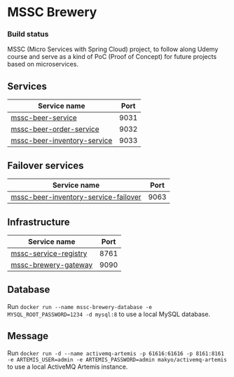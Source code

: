 # MSSC Brewery

### Build status

MSSC (Micro Services with Spring Cloud) project, to follow along Udemy course and serve as a kind of PoC (Proof of
Concept) for future projects based on microservices.

## Services

| Service name                                                                            | Port |
|-----------------------------------------------------------------------------------------|------|
| [mssc-beer-service](./services/mssc-beer-service)                                       | 9031 |
| [mssc-beer-order-service](./services/mssc-beer-order-service)                           | 9032 |
| [mssc-beer-inventory-service](./services/mssc-beer-inventory-service)                   | 9033 |



## Failover services

| Service name                                                                            | Port |
|-----------------------------------------------------------------------------------------|------|
| [mssc-beer-inventory-service-failover](./services/mssc-beer-inventory-service-failover) | 9063 |

## Infrastructure

| Service name                                           | Port |
|--------------------------------------------------------|------|
| [mssc-service-registry](./cloud/mssc-service-registry) | 8761 |
| [mssc-brewery-gateway](./cloud/mssc-api-gateway)       | 9090 |


## Database

Run `docker run --name mssc-brewery-database -e MYSQL_ROOT_PASSWORD=1234 -d mysql:8` to use a local MySQL database.

## Message

Run `docker run -d --name activemq-artemis -p 61616:61616 -p 8161:8161 -e ARTEMIS_USER=admin -e ARTEMIS_PASSWORD=admin makyo/activemq-artemis` to use a local ActiveMQ Artemis instance.
